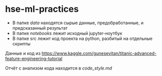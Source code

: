 # hse-ml-practices

* В папке *data* находятся сырые данные, предобработанные, и предсказанный результат
* В папке *notebooks*  лежит исходный jupyter-ноутбук
* В папке src лежит код проекта на python, разбитый на отдельные скрипты

Данные и код из https://www.kaggle.com/gunesevitan/titanic-advanced-feature-engineering-tutorial

Отчёт с анализом кода находится в *code_style.md*
